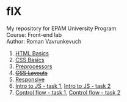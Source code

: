 # flX
My repository for EPAM University Program <br />
Course: Front-end lab <br />
Author: Roman Vavrunkevuch

 1. [HTML Basics](https://romanvavrun.github.io/FLX/FLX_homework_1/homework/)
 2. [CSS Basics](https://romanvavrun.github.io/FLX/FLX_homework_2/homework/)
 3. [Preprocessors](https://romanvavrun.github.io/FLX/FLX_homework_3/homework/)
 4. [~~CSS Layouts~~](https://romanvavrun.github.io/FLX/FLX_homework_4/homework/)
 5. [Responsive](https://romanvavrun.github.io/FLX/FLX_homework_5/homework/src/)
 6. [Intro to JS - task 1](https://romanvavrun.github.io/FLX/FLX_homework_6/homework/task1.html),  [Intro to JS - task 2](https://romanvavrun.github.io/FLX/FLX_homework_6/homework/task2.html)
 7. [Control flow - task 1](https://romanvavrun.github.io/FLX/FLX_homework_7/homework/src/task1.html),  [Control flow - task 2](https://romanvavrun.github.io/FLX/FLX_homework_7/homework/src/task2.html)
<!--stackedit_data:
eyJoaXN0b3J5IjpbLTE1ODE3MjUxMTgsMjE0NDkzOTI3NSwtMz
M0NzYzNzYxXX0=
-->